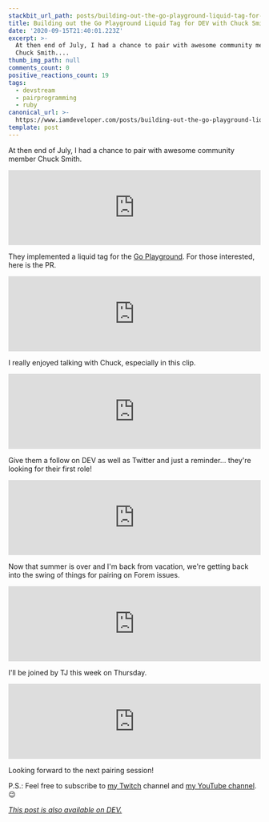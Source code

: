 ```yaml
---
stackbit_url_path: posts/building-out-the-go-playground-liquid-tag-for-dev-with-chuck-smith-32he
title: Building out the Go Playground Liquid Tag for DEV with Chuck Smith
date: '2020-09-15T21:40:01.223Z'
excerpt: >-
  At then end of July, I had a chance to pair with awesome community member
  Chuck Smith....
thumb_img_path: null
comments_count: 0
positive_reactions_count: 19
tags:
  - devstream
  - pairprogramming
  - ruby
canonical_url: >-
  https://www.iamdeveloper.com/posts/building-out-the-go-playground-liquid-tag-for-dev-with-chuck-smith-32he/
template: post
---
```

At then end of July, I had a chance to pair with awesome community member Chuck Smith.


<iframe class="liquidTag" src="https://dev.to/embed/user?args=eclecticcoding" style="border: 0; width: 100%;"></iframe>


They implemented a liquid tag for the [Go Playground](https://play.golang.org/). For those interested, here is the PR.


<iframe class="liquidTag" src="https://dev.to/embed/github?args=https%3A%2F%2Fgithub.com%2Fforem%2Fforem%2Fpull%2F9577" style="border: 0; width: 100%;"></iframe>


I really enjoyed talking with Chuck, especially in this clip.


<iframe class="liquidTag" src="https://dev.to/embed/youtube?args=4mDY2uyakuM" style="border: 0; width: 100%;"></iframe>


Give them a follow on DEV as well as Twitter and just a reminder... they're looking for their first role!


<iframe class="liquidTag" src="https://dev.to/embed/twitter?args=1274682855042560002" style="border: 0; width: 100%;"></iframe>


Now that summer is over and I'm back from vacation, we're getting back into the swing of things for pairing on Forem issues.


<iframe class="liquidTag" src="https://dev.to/embed/twitter?args=1305924794865659906" style="border: 0; width: 100%;"></iframe>


I'll be joined by TJ this week on Thursday.


<iframe class="liquidTag" src="https://dev.to/embed/user?args=taniyahljackson" style="border: 0; width: 100%;"></iframe>


Looking forward to the next pairing session!

P.S.: Feel free to subscribe to [my Twitch](https://livecoding.ca) channel and [my YouTube channel](https://m.youtube.com/channel/UCBLlEq0co24VFJIMEHNcPOQ). 😉

*[This post is also available on DEV.](https://dev.to/devteam/building-out-the-go-playground-liquid-tag-for-dev-with-chuck-smith-32he)*


<script>
const parent = document.getElementsByTagName('head')[0];
const script = document.createElement('script');
script.type = 'text/javascript';
script.src = 'https://cdnjs.cloudflare.com/ajax/libs/iframe-resizer/4.1.1/iframeResizer.min.js';
script.charset = 'utf-8';
script.onload = function() {
    window.iFrameResize({}, '.liquidTag');
};
parent.appendChild(script);
</script>    
